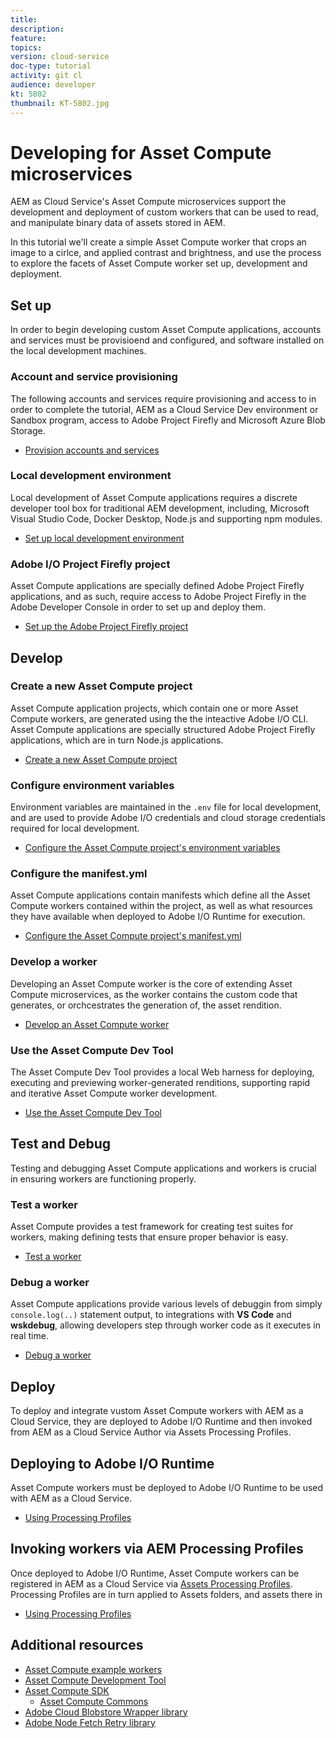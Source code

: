 ```yaml
---
title: 
description: 
feature: 
topics: 
version: cloud-service
doc-type: tutorial
activity: git cl
audience: developer
kt: 5802
thumbnail: KT-5802.jpg
---
```


# Developing for Asset Compute microservices

AEM as Cloud Service's Asset Compute microservices support the development and deployment of custom workers that can be used to read, and manipulate binary data of assets stored in AEM. 

In this tutorial we'll create a simple Asset Compute worker that crops an image to a cirlce, and applied contrast and brightness, and use the process to explore the facets of Asset Compute worker set up, development and deployment.

## Set up

In order to begin developing custom Asset Compute applications, accounts and services must be provisioend and configured, and software installed on the local development machines.

### Account and service provisioning 

The following accounts and services require provisioning and access to in order to complete the tutorial, AEM as a Cloud Service Dev environment or Sandbox program, access to Adobe Project Firefly and  Microsoft Azure Blob Storage.

+ [Provision accounts and services](./set-up/accounts-and-services.md)

### Local development environment

Local development of Asset Compute applications requires a discrete developer tool box for traditional AEM development, including, Microsoft Visual Studio Code, Docker Desktop, Node.js and supporting npm modules.
 
+ [Set up local development environment](./set-up/development-environment.md)

### Adobe I/O Project Firefly project

Asset Compute applications are specially defined Adobe Project Firefly applications, and as such, require access to Adobe Project Firefly in the Adobe Developer Console in order to set up and deploy them.

+ [Set up the Adobe Project Firefly project](./set-up/firefly.md)

## Develop 

### Create a new Asset Compute project

Asset Compute application projects, which contain one or more Asset Compute workers, are generated using the the inteactive Adobe I/O CLI. Asset Compute applications are specially structured Adobe Project Firefly applications, which are in turn Node.js applications. 

 + [Create a new Asset Compute project](./develop/project.md)

### Configure environment variables

Environment variables are maintained in the `.env` file for local development, and are used to provide Adobe I/O credentials and cloud storage credentials required for local development.

+ [Configure the Asset Compute project's environment variables](./develop/environment-variables.md)

### Configure the manifest.yml

Asset Compute applications contain manifests which define all the Asset Compute workers contained within the project, as well as what resources they have available when deployed to Adobe I/O Runtime for execution.

+ [Configure the Asset Compute project's manifest.yml](./develop/manifest.md)

### Develop a worker

Developing an Asset Compute worker is the core of extending Asset Compute microservices, as the worker contains the custom code that generates, or orchcestrates the generation of, the asset rendition.

+ [Develop an Asset Compute worker](./develop/worker.md)

### Use the Asset Compute Dev Tool

The Asset Compute Dev Tool provides a local Web harness for deploying, executing and previewing worker-generated renditions, supporting rapid and iterative Asset Compute worker development.

+ [Use the Asset Compute Dev Tool](./develop/dev-tool.md)

## Test and Debug

Testing and debugging Asset Compute applications and workers is crucial in ensuring workers are functioning properly.  

### Test a worker

Asset Compute provides a test framework for creating test suites for workers, making defining tests that ensure proper behavior is easy.

+ [Test a worker](./test-debug/test.md)

### Debug a worker

Asset Compute applications provide various levels of debuggin from simply `console.log(..)` statement output, to integrations with __VS Code__ and  __wskdebug__, allowing developers step through worker code as it executes in real time.

+ [Debug a worker](./test-debug/debug.md)

## Deploy

To deploy and integrate vustom Asset Compute workers with AEM as a Cloud Service, they are deployed to Adobe I/O Runtime and then invoked from AEM as a Cloud Service Author via Assets Processing Profiles.

## Deploying to Adobe I/O Runtime

Asset Compute workers must be deployed to Adobe I/O Runtime to be used with AEM as a Cloud Service.

+ [Using Processing Profiles](./deploy/runtime.md)

## Invoking workers via AEM Processing Profiles

Once deployed to Adobe I/O Runtime, Asset Compute workers can be registered in AEM as a Cloud Service via [Assets Processing Profiles](../../assets/configuring/processing-profiles.md). Processing Profiles are in turn applied to Assets folders, and assets there in 

+ [Using Processing Profiles](./deploy/processing-profiles.md)


## Additional resources

+ [Asset Compute example workers](https://github.com/adobe/asset-compute-example-workers)
+ [Asset Compute Development Tool](https://github.com/adobe/asset-compute-devtool)
+ [Asset Compute SDK](https://github.com/adobe/asset-compute-sdk)
    + [Asset Compute Commons](https://github.com/adobe/asset-compute-commons)
+ [Adobe Cloud Blobstore Wrapper library](https://github.com/adobe/node-cloud-blobstore-wrapper)
+ [Adobe Node Fetch Retry library](https://github.com/adobe/node-fetch-retry)
